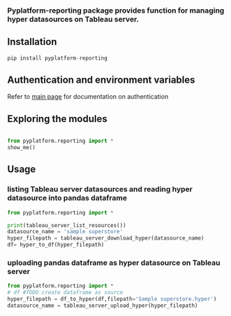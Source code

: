 ### Pyplatform-reporting package provides function for managing  hyper datasources on Tableau server.

## Installation
```python
pip install pyplatform-reporting
```

## Authentication and environment variables
Refer to [main page](https://github.com/mhadi813/pyplatform) for documentation on authentication

## Exploring the modules
```python

from pyplatform.reporting import *
show_me()
```

## Usage
### listing Tableau server datasources and reading hyper datasource into pandas dataframe
```python
from pyplatform.reporting import *

print(tableau_server_list_resources())
datasource_name = 'sample superstore'
hyper_filepath = tableau_server_download_hyper(datasource_name)
df= hyper_to_df(hyper_filepath)

```

### uploading pandas dataframe as hyper datasource on Tableau server
```python
from pyplatform.reporting import *
# df #TODO create dataframe as source
hyper_filepath = df_to_hyper(df,filepath='Sample superstore.hyper')
datasource_name = tableau_server_upload_hyper(hyper_filepath)

```